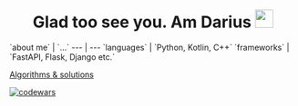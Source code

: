 <h1 align="center"> Glad too see you. Am Darius </a> 
<img src="https://github.com/goforbg/telegram-emoji-gifs/blob/master/thunder.gif" height="32"/></h1>
`about me` | `...`
--- | ---  
`languages` | `Python, Kotlin, C++`
`frameworks` | `FastAPI, Flask, Django etc.`


[Algorithms & solutions](https://github.com/danissimoae/Algorithms-contests-cheat-sheets)

[![codewars](https://www.codewars.com/users/dar1usss/badges/small)](https://www.codewars.com/users/dar1usss)
